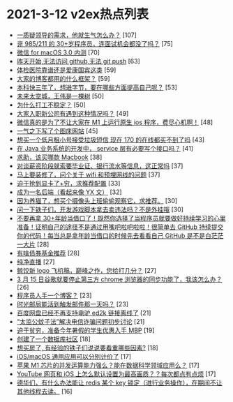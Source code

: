 # 2021-3-12 v2ex热点列表

+ [一质疑领导的需求，他就生气怎么办？](https://www.v2ex.com/t/761064#reply107) [107]
+ [非 985/211 的 30+岁程序员，连面试机会都没了吗？](https://www.v2ex.com/t/760929#reply75) [75]
+ [微信 for macOS 3.0 内测](https://www.v2ex.com/t/760884#reply70) [70]
+ [昨天开始,无法访问 github,无法 git push](https://www.v2ex.com/t/760912#reply63) [63]
+ [体检医院靠谱还是爱康国宾这类](https://www.v2ex.com/t/760903#reply59) [59]
+ [大家的博客都用的什么框架？](https://www.v2ex.com/t/760952#reply59) [59]
+ [本科快三年了，想进字节，要在哪些方面提高自己呢？](https://www.v2ex.com/t/760880#reply53) [53]
+ [未来太空城，王伟是一棵树](https://www.v2ex.com/t/760878#reply50) [50]
+ [为什么打工不稳定？](https://www.v2ex.com/t/760965#reply50) [50]
+ [大家入职新公司有遇到这种情况吗？](https://www.v2ex.com/t/760934#reply49) [49]
+ [微信真的是为了不让大家在 M1 上运行原生 ios 程序，费尽心机啊！](https://www.v2ex.com/t/760885#reply48) [48]
+ [一气之下写了个图床网站](https://www.v2ex.com/t/761076#reply45) [45]
+ [想买一个低月租小号接受垃圾短信 现在 170 的在线都买不到了吗](https://www.v2ex.com/t/760886#reply43) [43]
+ [在 Java 业务系统的开发中， service 层有必要写个接口吗？](https://www.v2ex.com/t/760924#reply41) [41]
+ [求助，该买哪款 Macbook](https://www.v2ex.com/t/760881#reply38) [38]
+ [对谈薪资阶段就索要毕业证、银行流水等信息，这正常吗](https://www.v2ex.com/t/760896#reply37) [37]
+ [马上要装修了，问个关于 wifi 和预埋网线的问题](https://www.v2ex.com/t/760914#reply37) [37]
+ [迫于抢到显卡了+穷，求推荐配置](https://www.v2ex.com/t/760940#reply33) [33]
+ [成为一名后端（看起来像 YX 文）](https://www.v2ex.com/t/760951#reply32) [32]
+ [因为养猫了，想买个摄像头上班偷偷观察它，求推荐。](https://www.v2ex.com/t/761100#reply30) [30]
+ [问一下铁子们，开发游戏脚本拿去卖违法吗？不是外挂哦](https://www.v2ex.com/t/760975#reply30) [30]
+ [不要再拿 30+年龄当借口了！既然你选择了当程序员就要做好持续学习的心里准备！证明自己的途径不是通过用嘴吧啦吧啦啦！很简单去 GitHub 持续提交你的代码！每当总是拿年龄当借口的时候先去看看自己 GitHub 是不是白茫茫一大片](https://www.v2ex.com/t/761149#reply28) [28]
+ [有啥债券基金推荐](https://www.v2ex.com/t/760905#reply28) [28]
+ [纯净直播](https://www.v2ex.com/t/760915#reply27) [27]
+ [鲸饺新 logo 飞机稿，巅峰之作，您给打几分？](https://www.v2ex.com/t/761010#reply27) [27]
+ [3 月 15 日谷歌就要停止第三方 chrome 浏览器的同步功能了，我该怎么办？](https://www.v2ex.com/t/761099#reply26) [26]
+ [程序员人手一个博客？](https://www.v2ex.com/t/761118#reply23) [23]
+ [时光邮局能活到触发邮件那一天吗？](https://www.v2ex.com/t/760998#reply23) [23]
+ [百度网盘已经不再支持电驴 ed2k 链接离线了](https://www.v2ex.com/t/760941#reply21) [21]
+ [“太监公蚊子法”解决电信诈骗问题初步讨论](https://www.v2ex.com/t/760984#reply21) [21]
+ [迫于贫穷，准备今年暑假的学生优惠入手 MBP](https://www.v2ex.com/t/761067#reply19) [19]
+ [创建了一个数据库社区](https://www.v2ex.com/t/761004#reply18) [18]
+ [想买房了, 有经验的铁子们说说要看重哪些因素?](https://www.v2ex.com/t/761070#reply18) [18]
+ [iOS/macOS 通用应用可以分别计价了](https://www.v2ex.com/t/760900#reply17) [17]
+ [苹果 M1 芯片的并发运算能力强么？能在数据科学领域应用么？](https://www.v2ex.com/t/761163#reply17) [17]
+ [YouTube 网页和 iOS 上怎么默认设置为最高画质？？每次都点有点烦](https://www.v2ex.com/t/760942#reply17) [17]
+ [德华们，有什么办法能让 redis 某个 key 锁定（进行业务操作），在期间不让其他线程去读。](https://www.v2ex.com/t/761093#reply16) [16]
